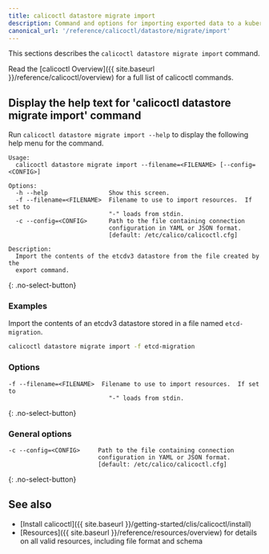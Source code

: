 ```yaml
---
title: calicoctl datastore migrate import
description: Command and options for importing exported data to a kubernetes datastore.
canonical_url: '/reference/calicoctl/datastore/migrate/import'
---
```


This sections describes the `calicoctl datastore migrate import` command.

Read the [calicoctl Overview]({{ site.baseurl }}/reference/calicoctl/overview)
for a full list of calicoctl commands.

## Display the help text for 'calicoctl datastore migrate import' command

Run `calicoctl datastore migrate import --help` to display the following help menu for the
command.

```
Usage:
  calicoctl datastore migrate import --filename=<FILENAME> [--config=<CONFIG>]

Options:
  -h --help                 Show this screen.
  -f --filename=<FILENAME>  Filename to use to import resources.  If set to
                            "-" loads from stdin.
  -c --config=<CONFIG>      Path to the file containing connection
                            configuration in YAML or JSON format.
                            [default: /etc/calico/calicoctl.cfg]

Description:
  Import the contents of the etcdv3 datastore from the file created by the
  export command.
```
{: .no-select-button}

### Examples

Import the contents of an etcdv3 datastore stored in a file named `etcd-migration`.

```bash
calicoctl datastore migrate import -f etcd-migration
```

### Options

```
-f --filename=<FILENAME>  Filename to use to import resources.  If set to
                            "-" loads from stdin.
```
{: .no-select-button}

### General options

```
-c --config=<CONFIG>     Path to the file containing connection
                         configuration in YAML or JSON format.
                         [default: /etc/calico/calicoctl.cfg]
```
{: .no-select-button}

## See also

-  [Install calicoctl]({{ site.baseurl }}/getting-started/clis/calicoctl/install)
-  [Resources]({{ site.baseurl }}/reference/resources/overview) for details on all valid resources, including file format
   and schema
